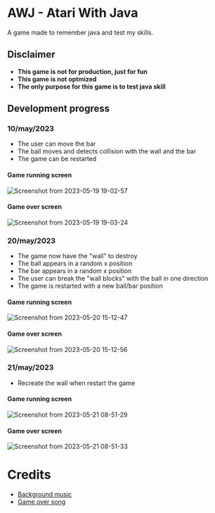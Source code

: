 # AWJ - Atari With Java

A game made to remember java and test my skills.

## Disclaimer

- **This game is not for production, just for fun**
- **This game is not optmized**
- **The only purpose for this game is to test java skill**

## Development progress

### 10/may/2023

- The user can move the bar
- The ball moves and detects collision with the wall and the bar
- The game can be restarted

#### Game running screen

![Screenshot from 2023-05-19 19-02-57](https://github.com/marcos-venicius/atari-with-java/assets/94018427/828d7b7b-94d0-4e9e-8744-40ca9ca94fe9)

#### Game over screen

![Screenshot from 2023-05-19 19-03-24](https://github.com/marcos-venicius/atari-with-java/assets/94018427/1dc596c1-b9af-4219-9218-75ecdf18c56d)


### 20/may/2023

- The game now have the "wall" to destroy
- The ball appears in a random x position
- The bar appears in a random x position
- The user can break the "wall blocks" with the ball in one direction
- The game is restarted with a new ball/bar position

#### Game running screen

![Screenshot from 2023-05-20 15-12-47](https://github.com/marcos-venicius/atari-with-java/assets/94018427/ae037e66-c7d4-4674-9a9c-e90ced6c6a4b)

#### Game over screen

![Screenshot from 2023-05-20 15-12-56](https://github.com/marcos-venicius/atari-with-java/assets/94018427/6f1d28ca-194a-4226-a25e-b7e527a7e086)


### 21/may/2023

- Recreate the wall when restart the game

#### Game running screen

![Screenshot from 2023-05-21 08-51-29](https://github.com/marcos-venicius/atari-with-java/assets/94018427/14a9f3b0-5240-4ba7-adb2-fba1c7c688ce)

#### Game over screen

![Screenshot from 2023-05-21 08-51-33](https://github.com/marcos-venicius/atari-with-java/assets/94018427/b6ff16c6-d699-49f0-a06f-8227fed379a5)


# Credits

- [Background music](https://pixabay.com/music/synthwave-neon-gaming-128925/)
- [Game over song](https://pixabay.com/sound-effects/boom-geomorphism-cinematic-trailer-sound-effects-123876/)
